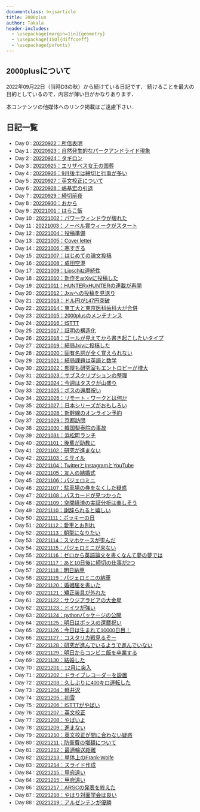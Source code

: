 ```yaml
---
documentclass: bxjsarticle
title: 2000plus
author: Takala
header-includes:
  - \usepackage[margin=1in]{geometry}
  - \usepackage[ISO]{diffcoeff}
  - \usepackage{pxfonts}
---
```

<style>
  @import url('https://fonts.googleapis.com/css2?family=Noto+Sans+JP:wght@100;300;400;500;700;900&display=swap');
  body {
  font-family: "Noto Sans JP", "Hiragino Kaku Gothic ProN", Meiryo, sans-serif;
}
</style>

## 2000plusについて

2022年09月22日（当時D3の秋）から続けている日記です．
続けることを最大の目的としているので，内容が薄い日がかなりあります．

本コンテンツの他媒体へのリンク掲載はご遠慮下さい．


## 日記一覧


* Day 0 : [20220922：所信表明](.\20220922.html) 
* Day 1 : [20220923：自然発生的なパークアンドライド現象](.\20220923.html) 
* Day 2 : [20220924：タギロン](.\20220924.html) 
* Day 3 : [20220925：エリザベス女王の国葬](.\20220925.html) 
* Day 4 : [20220926：9月後半は締切と行事が多い](.\20220926.html) 
* Day 5 : [20220927：英文校正について](.\20220927.html) 
* Day 6 : [20220928：嶋基宏の引退](.\20220928.html) 
* Day 7 : [20220929：締切前夜](.\20220929.html) 
* Day 8 : [20220930：おから](.\20220930.html) 
* Day 9 : [20221001：はらこ飯](.\20221001.html) 
* Day 10 : [20221002：パワーウィンドウが壊れた](.\20221002.html) 
* Day 11 : [20221003：ノーベル賞ウィークがスタート](.\20221003.html) 
* Day 12 : [20221004：投稿準備](.\20221004.html) 
* Day 13 : [20221005：Cover letter](.\20221005.html) 
* Day 14 : [20221006：寒すぎる](.\20221006.html) 
* Day 15 : [20221007：はじめての論文投稿](.\20221007.html) 
* Day 16 : [20221008：成田空港](.\20221008.html) 
* Day 17 : [20221009：Lipschitz連続性](.\20221009.html) 
* Day 18 : [20221010：新作をarXivに投稿した](.\20221010.html) 
* Day 19 : [20221011：HUNTERxHUNTERの連載が再開](.\20221011.html) 
* Day 20 : [20221012：Jxivへの投稿を見送り](.\20221012.html) 
* Day 21 : [20221013：ドル円が147円突破](.\20221013.html) 
* Day 22 : [20221014：東工大と東京医科歯科大が合併](.\20221014.html) 
* Day 23 : [20221015：2000plusのメンテナンス](.\20221015.html) 
* Day 24 : [20221016：ISTTT](.\20221016.html) 
* Day 25 : [20221017：証明の構造化](.\20221017.html) 
* Day 26 : [20221018：ゴールが見えてから書き起こしたいタイプ](.\20221018.html) 
* Day 27 : [20221019：結局Jxivに投稿した](.\20221019.html) 
* Day 28 : [20221020：固有名詞が全く覚えられない](.\20221020.html) 
* Day 29 : [20221021：結局課題は英語と数学](.\20221021.html) 
* Day 30 : [20221022：部屋も研究室もエントロピーが増大](.\20221022.html) 
* Day 31 : [20221023：サブスクリプションの整理](.\20221023.html) 
* Day 32 : [20221024：今週はタスクが山盛り](.\20221024.html) 
* Day 33 : [20221025：ボスの還暦祝い](.\20221025.html) 
* Day 34 : [20221026：リモート・ワークとは何か](.\20221026.html) 
* Day 35 : [20221027：日本シリーズがおもしろい](.\20221027.html) 
* Day 36 : [20221028：新幹線のオンライン予約](.\20221028.html) 
* Day 37 : [20221029：京都訪問](.\20221029.html) 
* Day 38 : [20221030：韓国梨泰院の事故](.\20221030.html) 
* Day 39 : [20221031：浜松町ランチ](.\20221031.html) 
* Day 40 : [20221101：後輩が助教に](.\20221101.html) 
* Day 41 : [20221102：研究が進まない](.\20221102.html) 
* Day 42 : [20221103：ミサイル](.\20221103.html) 
* Day 43 : [20221104：TwitterとInstagramとYouTube](.\20221104.html) 
* Day 44 : [20221105：友人の結婚式](.\20221105.html) 
* Day 45 : [20221106：パジェロミニ](.\20221106.html) 
* Day 46 : [20221107：駐車場の券をなくした疑惑](.\20221107.html) 
* Day 47 : [20221108：パスカードが見つかった](.\20221108.html) 
* Day 48 : [20221109：空間経済の実証分析は楽しそう](.\20221109.html) 
* Day 49 : [20221110：謝辞られると嬉しい](.\20221110.html) 
* Day 50 : [20221111：ポッキーの日](.\20221111.html) 
* Day 51 : [20221112：愛車とお別れ](.\20221112.html) 
* Day 52 : [20221113：朝型になりたい](.\20221113.html) 
* Day 53 : [20221114：スマホケースが歪んだ](.\20221114.html) 
* Day 54 : [20221115：パジェロミニが来ない](.\20221115.html) 
* Day 55 : [20221116：ゼロから英語論文を書くなんて夢の夢では](.\20221116.html) 
* Day 56 : [20221117：あと10日後に締切の仕事が2つ](.\20221117.html) 
* Day 57 : [20221118：明日納車](.\20221118.html) 
* Day 58 : [20221119：パジェロミニの納車](.\20221119.html) 
* Day 59 : [20221120：婚姻届を書いた](.\20221120.html) 
* Day 60 : [20221121：矯正装具が外れた](.\20221121.html) 
* Day 61 : [20221122：サウジアラビアの大金星](.\20221122.html) 
* Day 62 : [20221123：ドイツが強い](.\20221123.html) 
* Day 63 : [20221124：pythonパッケージの公開](.\20221124.html) 
* Day 64 : [20221125：明日はボッスの還暦祝い](.\20221125.html) 
* Day 65 : [20221126：今日は生まれて10000日目！](.\20221126.html) 
* Day 66 : [20221127：コスタリカ戦見るぞー](.\20221127.html) 
* Day 67 : [20221128：研究が進んでいるようで進んでいない](.\20221128.html) 
* Day 68 : [20221129：明日からコンビニ飯を卒業する](.\20221129.html) 
* Day 69 : [20221130：結婚した](.\20221130.html) 
* Day 70 : [20221201：12月に突入](.\20221201.html) 
* Day 71 : [20221202：ドライブレコーダーを設置](.\20221202.html) 
* Day 72 : [20221203：久しぶりに400キロ運転した](.\20221203.html) 
* Day 73 : [20221204：軽井沢](.\20221204.html) 
* Day 74 : [20221205：初雪](.\20221205.html) 
* Day 75 : [20221206：ISTTTがやばい](.\20221206.html) 
* Day 76 : [20221207：英文校正](.\20221207.html) 
* Day 77 : [20221208：やばいよ](.\20221208.html) 
* Day 78 : [20221209：進まない](.\20221209.html) 
* Day 79 : [20221210：英文校正が間に合わない疑惑](.\20221210.html) 
* Day 80 : [20221211；防衛費の増額について](.\20221211.html) 
* Day 81 : [20221212：最適輸送距離](.\20221212.html) 
* Day 82 : [20221213：単体上のFrank-Wolfe](.\20221213.html) 
* Day 83 : [20221214：スライド作成](.\20221214.html) 
* Day 84 : [20221215：甲府遠い](.\20221215.html) 
* Day 84 : [20221215：甲府遠い](.\20221216.html) 
* Day 86 : [20221217：ARSCの発表を終えた](.\20221217.html) 
* Day 87 : [20221218：やはり対面学会は良い](.\20221218.html) 
* Day 88 : [20221219：アルゼンチンが優勝](.\20221219.html) 

